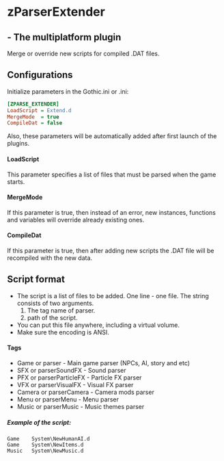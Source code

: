 # zParserExtender
## - The multiplatform plugin
Merge or override new scripts for compiled .DAT files.



## Configurations
Initialize parameters in the Gothic.ini or <YourMod>.ini:
```ini
[ZPARSE_EXTENDER]
LoadScript = Extend.d
MergeMode  = true
CompileDat = false
```
Also, these parameters will be automatically added after first launch of the plugins.

#### LoadScript
This parameter specifies a list of files that must be parsed when the game starts.

#### MergeMode
If this parameter is true, then instead of an error, new instances, functions and variables will override already existing ones.

#### CompileDat
If this parameter is true, then after adding new scripts the .DAT file will be recompiled with the new data.



## Script format
- The script is a list of files to be added. One line - one file.
The string consists of two arguments.
    1. The tag name of parser.
    2. path of the script.
- You can put this file anywhere, including a virtual volume.
- Make sure the encoding is ANSI.

#### Tags
- Game   or parser           - Main game parser (NPCs, AI, story and etc)
- SFX    or parserSoundFX    - Sound parser
- PFX    or parserParticleFX - Particle FX parser
- VFX    or parserVisualFX   - Visual FX parser
- Camera or parserCamera     - Camera mods parser
- Menu   or parserMenu       - Menu parser
- Music  or parserMusic      - Music themes parser

##### Example of the script:
```
Game	System\NewHumanAI.d
Game	System\NewItems.d
Music	System\NewMusic.d
```
